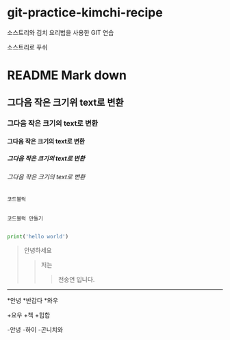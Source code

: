 # git-practice-kimchi-recipe
소스트리와 김치 요리법을 사용한 GIT 연습 

 소스트리로 푸쉬

# README  Mark down

## 그다음 작은 크기위 text로 변환
### 그다음 작은 크기의 text로 변환
#### 그다음 작은 크기의 text로 변환
##### 그다음 작은 크기의 text로 변환
###### 그다음 작은 크기의 text로 변환


    코드블럭


```

코드블럭 만들기

```


```  python

print('hello world')

```

>안녕하세요
>>저는
>>>전송연 입니다. 

-----------------------

*안녕
 *반갑다
  *와우

+요우
    +첵
        +힙합

-안녕
    -하이
        -곤니치와


